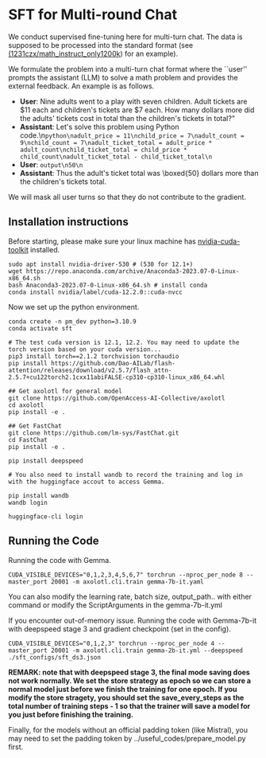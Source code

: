 # SFT for Multi-round Chat

We conduct supervised fine-tuning here for multi-turn chat. The data is supposed to be processed into the standard format (see [(1231czx/math_instruct_only1200k](https://huggingface.co/datasets/1231czx/math_instruct_only1200k?row=1)) for an example). 

We formulate the problem into a multi-turn chat format where the ``user'' prompts the assistant (LLM) to solve a math problem and provides the external feedback. An example is as follows.

- **User**: Nine adults went to a play with seven children. Adult tickets are $11 each and children's tickets are $7 each. How many dollars more did the adults' tickets cost in total than the children's tickets in total?"
- **Assistant**: Let's solve this problem using Python code.\n```python\nadult_price = 11\nchild_price = 7\nadult_count = 9\nchild_count = 7\nadult_ticket_total = adult_price * adult_count\nchild_ticket_total = child_price * child_count\nadult_ticket_total - child_ticket_total\n```
- **User**: ```output\n50\n```
- **Assistant**: Thus the adult's ticket total was \\boxed{50} dollars more than the children's tickets total.

We will mask all user turns so that they do not contribute to the gradient. 


## Installation instructions

Before starting, please make sure your linux machine has [nvidia-cuda-toolkit](https://developer.nvidia.com/cuda-toolkit) installed. 

```shell
sudo apt install nvidia-driver-530 # (530 for 12.1+)
wget https://repo.anaconda.com/archive/Anaconda3-2023.07-0-Linux-x86_64.sh
bash Anaconda3-2023.07-0-Linux-x86_64.sh # install conda
conda install nvidia/label/cuda-12.2.0::cuda-nvcc
```

Now we set up the python environment.

```shell
conda create -n pm_dev python=3.10.9
conda activate sft

# The test cuda version is 12.1, 12.2. You may need to update the torch version based on your cuda version...
pip3 install torch==2.1.2 torchvision torchaudio
pip install https://github.com/Dao-AILab/flash-attention/releases/download/v2.5.7/flash_attn-2.5.7+cu122torch2.1cxx11abiFALSE-cp310-cp310-linux_x86_64.whl

## Get axolotl for general model
git clone https://github.com/OpenAccess-AI-Collective/axolotl
cd axolotl
pip install -e .

## Get FastChat
git clone https://github.com/lm-sys/FastChat.git
cd FastChat
pip install -e .

pip install deepspeed

# You also need to install wandb to record the training and log in with the huggingface accout to access Gemma.

pip install wandb
wandb login

huggingface-cli login
```
## Running the Code

Running the code with Gemma.

```shell
CUDA_VISIBLE_DEVICES="0,1,2,3,4,5,6,7" torchrun --nproc_per_node 8 --master_port 20001 -m axolotl.cli.train gemma-7b-it.yaml
```

You can also modify the learning rate, batch size, output_path.. with either command or modify the ScriptArguments in the gemma-7b-it.yml

If you encounter out-of-memory issue. Running the code with Gemma-7b-it with deepspeed stage 3 and gradient checkpoint (set in the config).

```shell
CUDA_VISIBLE_DEVICES="0,1,2,3" torchrun --nproc_per_node 4 --master_port 20001 -m axolotl.cli.train gemma-2b-it.yml --deepspeed ./sft_configs/sft_ds3.json
```

**REMARK: note that with deepspeed stage 3, the final mode saving does not work normally. We set the store strategy as epoch so we can store a normal model just before we finish the training for one epoch. If you modify the store stragety, you should set the save_every_steps as the total number of training steps - 1 so that the trainer will save a model for you just before finishing the training.**


Finally, for the models without an official padding token (like Mistral), you may need to set the padding token by ../useful_codes/prepare_model.py first.

